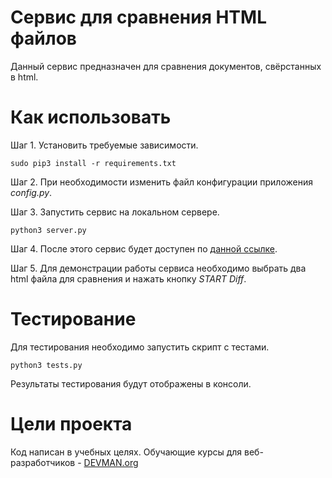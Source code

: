 # Сервис для сравнения HTML файлов

Данный сервис предназначен для сравнения документов, свёрстанных в html.

# Как использовать

Шаг 1. Установить требуемые зависимости.
```
sudo pip3 install -r requirements.txt
```

Шаг 2. При необходимости изменить файл конфигурации приложения *config.py*.

Шаг 3. Запустить сервис на локальном сервере.
```
python3 server.py
```

Шаг 4. После этого сервис будет доступен по [данной ссылке](http://localhost:5000/).

Шаг 5. Для демонстрации работы сервиса необходимо выбрать два html файла для сравнения и нажать кнопку *START Diff*. 

# Тестирование

Для тестирования необходимо запустить скрипт с тестами.
```
python3 tests.py
```
Результаты тестирования будут отображены в консоли.

# Цели проекта

Код написан в учебных целях. Обучающие курсы для веб-разработчиков - [DEVMAN.org](https://devman.org)

